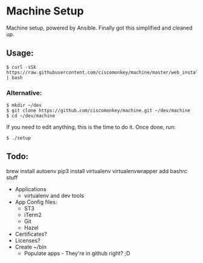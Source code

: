 # Machine Setup

Machine setup, powered by Ansible.  Finally got this simplified and cleaned up.

## Usage:

```console
$ curl -sSk https://raw.githubusercontent.com/ciscomonkey/machine/master/web_install | bash
```

### Alternative:
```console
$ mkdir ~/dev
$ git clone https://github.com/ciscomonkey/machine.git ~/dev/machine
$ cd ~/dev/machine
```

If you need to edit anything, this is the time to do it.  Once done, run:

```console
$ ./setup
```

## Todo:

brew install autoenv
pip3 install virtualenv virtualenvwrapper
add bashrc stuff

* Applications
  * virtualenv and dev tools
* App Config files:
  * ST3
  * iTerm2
  * Git
  * Hazel
* Certificates?
* Licenses?
* Create ~/bin
  * Populate apps - They're in github right? ;D

